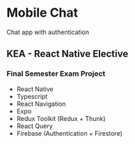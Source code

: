 # Mobile Chat
Chat app with authentication
## KEA - React Native Elective
### Final Semester Exam Project

- React Native
- Typescript
- React Navigation
- Expo
- Redux Toolkit (Redux + Thunk)
- React Query
- Firebase (Authentication + Firestore)